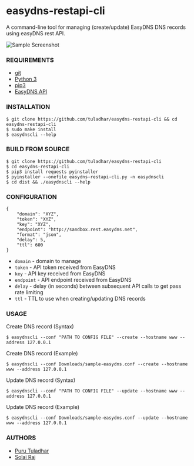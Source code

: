 # easydns-restapi-cli

A command-line tool for managing (create/update) EasyDNS DNS records using easyDNS rest API.

![Sample Screenshot](./docs/example.png)

### REQUIREMENTS

- [git](https://git-scm.com/downloads) 
- [Python 3](https://www.python.org/downloads/)
- [pip3](https://pip.pypa.io/en/stable/)
- [EasyDNS API](https://docs.sandbox.rest.easydns.net/)

### INSTALLATION
```
$ git clone https://github.com/tuladhar/easydns-restapi-cli && cd easydns-restapi-cli
$ sudo make install
$ easydnscli --help

```
### BUILD FROM SOURCE
```
$ git clone https://github.com/tuladhar/easydns-restapi-cli
$ cd easydns-restapi-cli
$ pip3 install requests pyinstaller
$ pyinstaller --onefile easydns-restapi-cli.py -n easydnscli
$ cd dist && ./easydnscli --help

```

### CONFIGURATION
```
{
	"domain": "XYZ",
	"token": "XYZ",
	"key": "XYZ",
	"endpoint": "http://sandbox.rest.easydns.net",
	"format": "json",
	"delay": 5,
	"ttl": 600
}
```

* `domain` - domain to manage
* `token` - API token received from EasyDNS
* `key` - API key received from EasyDNS
* `endpoint` - API endpoint received from EasyDNS
* `delay` - delay (in seconds) between subsequent API calls to get pass rate limiting
* `ttl` - TTL to use when creating/updating DNS records 

### USAGE

Create DNS record (Syntax)

```
$ easydnscli --conf "PATH TO CONFIG FILE" --create --hostname www --address 127.0.0.1
```
Create DNS record (Example)

```
$ easydnscli --conf Downloads/sample-easydns.conf --create --hostname www --address 127.0.0.1
```

Update DNS record (Syntax)

```
$ easydnscli --conf "PATH TO CONFIG FILE" --update --hostname www --address 127.0.0.1
```
Update DNS record (Example)

```
$ easydnscli --conf Downloads/sample-easydns.conf --update --hostname www --address 127.0.0.1
```

### AUTHORS
- [Puru Tuladhar](github.com/tuladhar)
- [Solai Raj](gitub.com/RajSolai)

